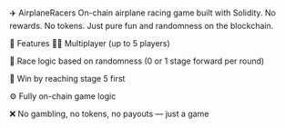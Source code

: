 ✈️ AirplaneRacers
On-chain airplane racing game built with Solidity.
No rewards. No tokens. Just pure fun and randomness on the blockchain.  

🧩 Features
👨‍✈️ Multiplayer (up to 5 players)  

🔄 Race logic based on randomness (0 or 1 stage forward per round)

🏁 Win by reaching stage 5 first
   
⚙️ Fully on-chain game logic 
  
❌ No gambling, no tokens, no payouts — just a game
  
